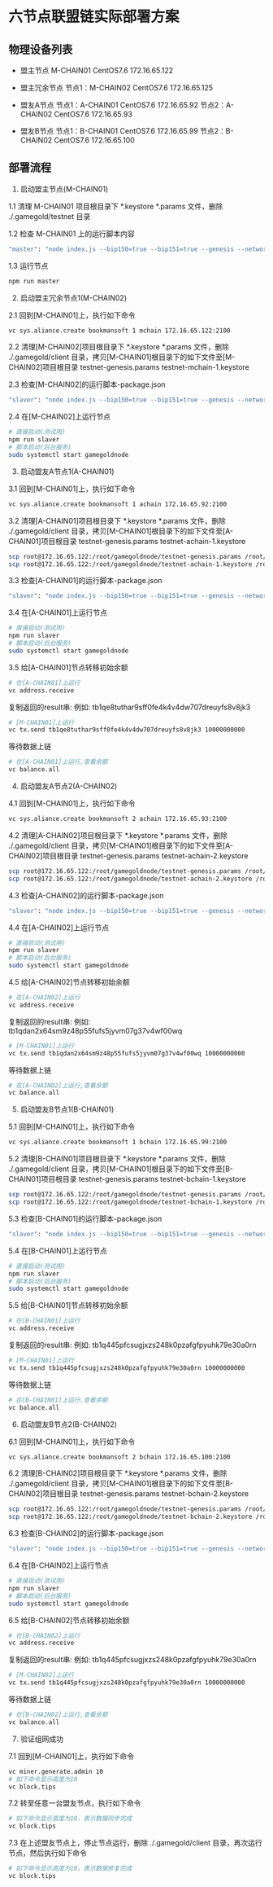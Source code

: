 # 六节点联盟链实际部署方案

## 物理设备列表

- 盟主节点
M-CHAIN01	        CentOS7.6	172.16.65.122

- 盟主冗余节点
节点1：M-CHAIN02	CentOS7.6	172.16.65.125

- 盟友A节点
节点1：A-CHAIN01	CentOS7.6	172.16.65.92
节点2：A-CHAIN02	CentOS7.6	172.16.65.93

- 盟友B节点
节点1：B-CHAIN01	CentOS7.6	172.16.65.99
节点2：B-CHAIN02	CentOS7.6	172.16.65.100

## 部署流程

1. 启动盟主节点(M-CHAIN01)

1.1 清理 M-CHAIN01 项目根目录下 *.keystore *.params 文件，删除 ./.gamegold/testnet 目录

1.2 检查 M-CHAIN01 上的运行脚本内容
```bash
"master": "node index.js --bip150=true --bip151=true --genesis --network=testnet --password=bookmansoft --nodes=172.16.65.125:2100 --kafka",
```

1.3 运行节点
```bash
npm run master
```

2. 启动盟主冗余节点1(M-CHAIN02)

2.1 回到[M-CHAIN01]上，执行如下命令
```bash
vc sys.aliance.create bookmansoft 1 mchain 172.16.65.122:2100
```

2.2 清理[M-CHAIN02]项目根目录下 *.keystore *.params 文件，删除 ./.gamegold/client 目录，拷贝[M-CHAIN01]根目录下的如下文件至[M-CHAIN02]项目根目录
testnet-genesis.params
testnet-mchain-1.keystore

2.3 检查[M-CHAIN02]的运行脚本-package.json
```bash
"slaver": "node index.js --bip150=true --bip151=true --genesis --network=testnet --prefix=~/.gamegold/client --password=bookmansoft --nodes=172.16.65.122:2100 --keystore=testnet-mchain-1.keystore",
```

2.4 在[M-CHAIN02]上运行节点
```bash
# 直接启动(测试用)
npm run slaver
# 脚本启动(后台服务)
sudo systemctl start gamegoldnode
```

3. 启动盟友A节点1(A-CHAIN01)

3.1 回到[M-CHAIN01]上，执行如下命令
```bash
vc sys.aliance.create bookmansoft 1 achain 172.16.65.92:2100
```

3.2 清理[A-CHAIN01]项目根目录下 *.keystore *.params 文件，删除 ./.gamegold/client 目录，拷贝[M-CHAIN01]根目录下的如下文件至[A-CHAIN01]项目根目录
testnet-genesis.params
testnet-achain-1.keystore

```bash
scp root@172.16.65.122:/root/gamegoldnode/testnet-genesis.params /root/gamegoldnode/
scp root@172.16.65.122:/root/gamegoldnode/testnet-achain-1.keystore /root/gamegoldnode/
```

3.3 检查[A-CHAIN01]的运行脚本-package.json
```bash
"slaver": "node index.js --bip150=true --bip151=true --genesis --network=testnet --prefix=~/.gamegold/client --password=bookmansoft --nodes=172.16.65.122:2100 --keystore=testnet-achain-1.keystore",
```

3.4 在[A-CHAIN01]上运行节点
```bash
# 直接启动(测试用)
npm run slaver
# 脚本启动(后台服务)
sudo systemctl start gamegoldnode
```

3.5 给[A-CHAIN01]节点转移初始余额
```bash
# 在[A-CHAIN01]上运行
vc address.receive
```
复制返回的result串: 例如: tb1qe8tuthar9sff0fe4k4v4dw707dreuyfs8v8jk3

```bash
# [M-CHAIN01]上运行
vc tx.send tb1qe8tuthar9sff0fe4k4v4dw707dreuyfs8v8jk3 10000000000
```

等待数据上链
```bash
# 在[A-CHAIN01]上运行,查看余额
vc balance.all
```

4. 启动盟友A节点2(A-CHAIN02)

4.1 回到[M-CHAIN01]上，执行如下命令
```bash
vc sys.aliance.create bookmansoft 2 achain 172.16.65.93:2100
```

4.2 清理[A-CHAIN02]项目根目录下 *.keystore *.params 文件，删除 ./.gamegold/client 目录，拷贝[M-CHAIN01]根目录下的如下文件至[A-CHAIN02]项目根目录
testnet-genesis.params
testnet-achain-2.keystore

```bash
scp root@172.16.65.122:/root/gamegoldnode/testnet-genesis.params /root/gamegoldnode/
scp root@172.16.65.122:/root/gamegoldnode/testnet-achain-2.keystore /root/gamegoldnode/
```

4.3 检查[A-CHAIN02]的运行脚本-package.json
```bash
"slaver": "node index.js --bip150=true --bip151=true --genesis --network=testnet --prefix=~/.gamegold/client --password=bookmansoft --nodes=172.16.65.122:2100 --keystore=testnet-achain-2.keystore",
```

4.4 在[A-CHAIN02]上运行节点
```bash
# 直接启动(测试用)
npm run slaver
# 脚本启动(后台服务)
sudo systemctl start gamegoldnode
```

4.5 给[A-CHAIN02]节点转移初始余额
```bash
# 在[A-CHAIN02]上运行
vc address.receive
```
复制返回的result串: 例如: tb1qdan2x64sm9z48p55fufs5jyvm07g37v4wf00wq

```bash
# [M-CHAIN01]上运行
vc tx.send tb1qdan2x64sm9z48p55fufs5jyvm07g37v4wf00wq 10000000000
```

等待数据上链
```bash
# 在[A-CHAIN02]上运行,查看余额
vc balance.all
```

5. 启动盟友B节点1(B-CHAIN01)

5.1 回到[M-CHAIN01]上，执行如下命令
```bash
vc sys.aliance.create bookmansoft 1 bchain 172.16.65.99:2100
```

5.2 清理[B-CHAIN01]项目根目录下 *.keystore *.params 文件，删除 ./.gamegold/client 目录，拷贝[M-CHAIN01]根目录下的如下文件至[B-CHAIN01]项目根目录
testnet-genesis.params
testnet-bchain-1.keystore

```bash
scp root@172.16.65.122:/root/gamegoldnode/testnet-genesis.params /root/gamegoldnode/
scp root@172.16.65.122:/root/gamegoldnode/testnet-bchain-1.keystore /root/gamegoldnode/
```

5.3 检查[B-CHAIN01]的运行脚本-package.json
```bash
"slaver": "node index.js --bip150=true --bip151=true --genesis --network=testnet --prefix=~/.gamegold/client --password=bookmansoft --nodes=172.16.65.122:2100 --keystore=testnet-bchain-1.keystore",
```

5.4 在[B-CHAIN01]上运行节点
```bash
# 直接启动(测试用)
npm run slaver
# 脚本启动(后台服务)
sudo systemctl start gamegoldnode
```

5.5 给[B-CHAIN01]节点转移初始余额
```bash
# 在[B-CHAIN01]上运行
vc address.receive
```
复制返回的result串: 例如: tb1q445pfcsugjxzs248k0pzafgfpyuhk79e30a0rn

```bash
# [M-CHAIN01]上运行
vc tx.send tb1q445pfcsugjxzs248k0pzafgfpyuhk79e30a0rn 10000000000
```

等待数据上链
```bash
# 在[B-CHAIN01]上运行,查看余额
vc balance.all
```

6. 启动盟友B节点2(B-CHAIN02)

6.1 回到[M-CHAIN01]上，执行如下命令
```bash
vc sys.aliance.create bookmansoft 2 bchain 172.16.65.100:2100
```

6.2 清理[B-CHAIN02]项目根目录下 *.keystore *.params 文件，删除 ./.gamegold/client 目录，拷贝[M-CHAIN01]根目录下的如下文件至[B-CHAIN02]项目根目录
testnet-genesis.params
testnet-bchain-2.keystore

```bash
scp root@172.16.65.122:/root/gamegoldnode/testnet-genesis.params /root/gamegoldnode/
scp root@172.16.65.122:/root/gamegoldnode/testnet-bchain-2.keystore /root/gamegoldnode/
```

6.3 检查[B-CHAIN02]的运行脚本-package.json
```bash
"slaver": "node index.js --bip150=true --bip151=true --genesis --network=testnet --prefix=~/.gamegold/client --password=bookmansoft --nodes=172.16.65.122:2100 --keystore=testnet-bchain-2.keystore",
```

6.4 在[B-CHAIN02]上运行节点
```bash
# 直接启动(测试用)
npm run slaver
# 脚本启动(后台服务)
sudo systemctl start gamegoldnode
```

6.5 给[B-CHAIN02]节点转移初始余额
```bash
# 在[B-CHAIN02]上运行
vc address.receive
```
复制返回的result串: 例如: tb1q445pfcsugjxzs248k0pzafgfpyuhk79e30a0rn

```bash
# [M-CHAIN02]上运行
vc tx.send tb1q445pfcsugjxzs248k0pzafgfpyuhk79e30a0rn 10000000000
```

等待数据上链
```bash
# 在[B-CHAIN02]上运行,查看余额
vc balance.all
```

7. 验证组网成功

7.1 回到[M-CHAIN01]上，执行如下命令
```bash
vc miner.generate.admin 10
# 如下命令显示高度为10
vc block.tips
```

7.2 转至任意一台盟友节点，执行如下命令
```bash
# 如下命令显示高度为10，表示数据同步完成
vc block.tips
```

7.3 在上述盟友节点上，停止节点运行，删除 ./.gamegold/client 目录，再次运行节点，然后执行如下命令
```bash
# 如下命令显示高度为10，表示数据修复完成
vc block.tips
```
